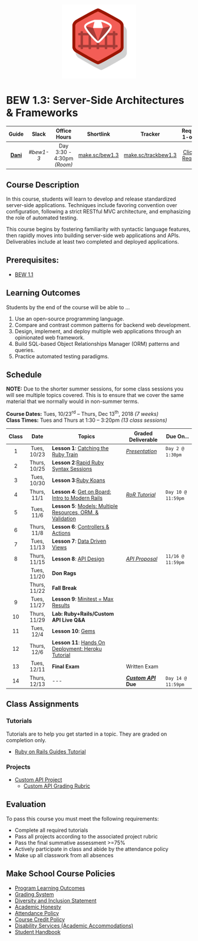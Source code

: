 <p align="center">
  <img src="ruby.png" height="200">
</p>


# BEW 1.3: Server-Side Architectures & Frameworks

| Guide | Slack | Office Hours | Shortlink | Tracker | Request 1-on-1 |
| :-: | :-: | :-: | :-: | :-: | :-: |
| [**Dani**](https://github.com/droxey) | _#bew1-3_ | Day 3:30 - 4:30pm _(Room)_ | [make.sc/bew1.3](https://make.sc/bew1.3) | [make.sc/trackbew1.3](https://make.sc/trackbew1.3) | [Click to Request](https://make.sc/codewithdani) |

## Course Description

In this course, students will learn to develop and release standardized server-side applications. Techniques include favoring convention over configuration, following a strict RESTful MVC architecture, and emphasizing the role of automated testing.

This course begins by fostering familiarity with syntactic language features, then rapidly moves into building server-side web applications and APIs. Deliverables include at least two completed and deployed applications.

## Prerequisites:

* [BEW 1.1](https://make.sc/bew1-1)

## Learning Outcomes

Students by the end of the course will be able to ...

1. Use an open-source programming language.
1. Compare and contrast common patterns for backend web development.
1. Design, implement, and deploy multiple web applications through an opinionated web framework.
1. Build SQL-based Object Relationships Manager (ORM) patterns and queries.
1. Practice automated testing paradigms.

## Schedule

**NOTE:** Due to the shorter summer sessions, for some class sessions you will see multiple topics covered. This is to ensure that we cover the same material that we normally would in non-summer terms.

**Course Dates:** Tues, 10/23<sup>rd</sup> – Thurs, Dec 13<sup>th</sup>, 2018 _(7 weeks)_<br>
**Class Times:** Tues and Thurs at 1:30 – 3:20pm _(13 class sessions)_

| Class |          Date          |                 Topics                | Graded Deliverable                   | Due On...    |
|:-----:|:----------------------:|---------------------------------------|--------------------------------------|-------------|
|   1   |  Tues, 10/23    | **Lesson 1**: [Catching the Ruby Train](01-Catching-The-Ruby-Train/README.md) | [_Presentation_](01-Catching-The-Ruby-Train/README.md#after-class) | `Day 2 @ 1:30pm` |
|   2   | Thurs, 10/25    | **Lesson 2**:[Rapid Ruby Syntax Sessions](02-Ruby-Presentations/README.md) |  |
|   3   |  Tues, 10/30    | **Lesson 3**:[Ruby Koans](03-Ruby-Koans/README.md) ||
|   4   | Thurs, 11/1    | **Lesson 4**: [Get on Board: Intro to Modern Rails](04-Rails-Intro/README.md) | [_RoR Tutorial_](https://guides.rubyonrails.org/getting_started.html) | `Day 10 @ 11:59pm` |
|   5   |  Tues, 11/6    | **Lesson 5**: [Models: Multiple Resources, ORM, & Validation](05-Models/README.md) ||
|   6   | Thurs, 11/8    | **Lesson 6**: [Controllers & Actions](06-Controllers-and-Actions/README.md) ||
|   7   |  Tues, 11/13   | **Lesson 7**: [Data Driven Views](07-Views/README.md) ||
|   8   | Thurs, 11/15   | **Lesson 8**: [API Design](08-API-Design/README.md) | [_API Proposal_](08-API-Design/README.md#after-class) | `11/16 @ 11:59pm` |
|       |  Tues, 11/20   | **Don Rags** ||
|       | Thurs, 11/22   | **Fall Break** ||
|   9   |  Tues, 11/27   | **Lesson 9**: [Minitest = Max Results](09-Minitest/README.md) ||
|  10   | Thurs, 11/29   | **Lab: Ruby+Rails/Custom API Live Q&A** ||
|  11   |  Tues, 12/4    | **Lesson 10**: [Gems](11-Gems/README.md) ||
|  12   | Thurs, 12/6    | **Lesson 11**: [Hands On Deployment: Heroku Tutorial](https://devcenter.heroku.com/articles/getting-started-with-rails5) ||
|  13   | Tues, 12/11    | **Final Exam** | Written Exam |
|  14   | Thurs, 12/13   | --- | **[_Custom API_](Projects/custom-api-requirements.md) Due** | `Day 14 @ 11:59pm` |

## Class Assignments

### Tutorials

Tutorials are to help you get started in a topic. They are graded on completion only.

* [Ruby on Rails Guides Tutorial](https://guides.rubyonrails.org/getting_started.html)

### Projects

* [Custom API Project](Projects/custom-api-requirements.md)
    * [Custom API Grading Rubric](Projects/custom-api-rubric.md)

## Evaluation

To pass this course you must meet the following requirements:

- Complete all required tutorials
- Pass all projects according to the associated project rubric
- Pass the final summative assessment >=75%
- Actively participate in class and abide by the attendance policy
- Make up all classwork from all absences


## Make School Course Policies

- [Program Learning Outcomes](https://make.sc/program-learning-outcomes)
- [Grading System](https://make.sc/grading-system)
- [Diversity and Inclusion Statement](https://make.sc/diversity-and-inclusion-statement)
- [Academic Honesty](https://make.sc/academic-honesty-policy)
- [Attendance Policy](https://make.sc/attendance-policy)
- [Course Credit Policy](https://make.sc/course-credit-policy)
- [Disability Services (Academic Accommodations)](https://make.sc/disability-services)
- [Student Handbook](https://make.sc/student-handbook)
